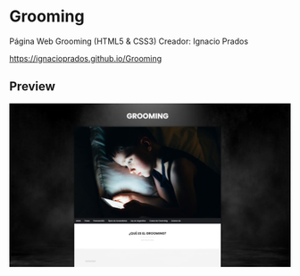 # Grooming
Página Web Grooming (HTML5 & CSS3)
Creador: Ignacio Prados

https://ignacioprados.github.io/Grooming

## Preview

![banner](https://github.com/IgnacioPrados/Grooming/blob/gh-pages/preview.JPG?raw=true)
